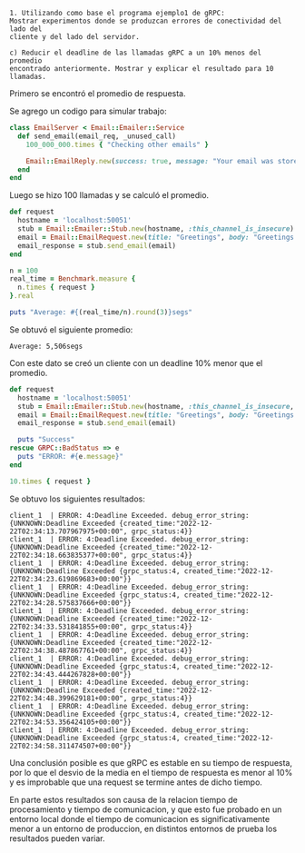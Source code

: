 ```
1. Utilizando como base el programa ejemplo1 de gRPC:
Mostrar experimentos donde se produzcan errores de conectividad del lado del
cliente y del lado del servidor.

c) Reducir el deadline de las llamadas gRPC a un 10% menos del promedio
encontrado anteriormente. Mostrar y explicar el resultado para 10 llamadas.
```

Primero se encontró el promedio de respuesta.

Se agrego un codigo para simular trabajo:
```ruby
class EmailServer < Email::Emailer::Service
  def send_email(email_req, _unused_call)
    100_000_000.times { "Checking other emails" }

    Email::EmailReply.new(success: true, message: "Your email was store successfully")
  end
end
```

Luego se hizo 100 llamadas y se calculó el promedio.
```ruby
def request
  hostname = 'localhost:50051'
  stub = Email::Emailer::Stub.new(hostname, :this_channel_is_insecure)
  email = Email::EmailRequest.new(title: "Greetings", body: "Greetings from WC champion Argentina.")
  email_response = stub.send_email(email)
end

n = 100
real_time = Benchmark.measure {
  n.times { request }
}.real

puts "Average: #{(real_time/n).round(3)}segs"
```

Se obtuvó el siguiente promedio:
``` 
Average: 5,506segs
``` 

Con este dato se creó un cliente con un deadline 10% menor que el promedio.
```ruby
def request
  hostname = 'localhost:50051'
  stub = Email::Emailer::Stub.new(hostname, :this_channel_is_insecure, timeout: 4.955)
  email = Email::EmailRequest.new(title: "Greetings", body: "Greetings from WC champion Argentina.")
  email_response = stub.send_email(email)

  puts "Success"
rescue GRPC::BadStatus => e
  puts "ERROR: #{e.message}"
end

10.times { request }
```

Se obtuvo los siguientes resultados:
```
client_1  | ERROR: 4:Deadline Exceeded. debug_error_string:{UNKNOWN:Deadline Exceeded {created_time:"2022-12-22T02:34:13.707967975+00:00", grpc_status:4}}
client_1  | ERROR: 4:Deadline Exceeded. debug_error_string:{UNKNOWN:Deadline Exceeded {created_time:"2022-12-22T02:34:18.663835377+00:00", grpc_status:4}}
client_1  | ERROR: 4:Deadline Exceeded. debug_error_string:{UNKNOWN:Deadline Exceeded {grpc_status:4, created_time:"2022-12-22T02:34:23.619869683+00:00"}}
client_1  | ERROR: 4:Deadline Exceeded. debug_error_string:{UNKNOWN:Deadline Exceeded {grpc_status:4, created_time:"2022-12-22T02:34:28.575837666+00:00"}}
client_1  | ERROR: 4:Deadline Exceeded. debug_error_string:{UNKNOWN:Deadline Exceeded {created_time:"2022-12-22T02:34:33.531841855+00:00", grpc_status:4}}
client_1  | ERROR: 4:Deadline Exceeded. debug_error_string:{UNKNOWN:Deadline Exceeded {created_time:"2022-12-22T02:34:38.487867761+00:00", grpc_status:4}}
client_1  | ERROR: 4:Deadline Exceeded. debug_error_string:{UNKNOWN:Deadline Exceeded {grpc_status:4, created_time:"2022-12-22T02:34:43.444267828+00:00"}}
client_1  | ERROR: 4:Deadline Exceeded. debug_error_string:{UNKNOWN:Deadline Exceeded {created_time:"2022-12-22T02:34:48.399629181+00:00", grpc_status:4}}
client_1  | ERROR: 4:Deadline Exceeded. debug_error_string:{UNKNOWN:Deadline Exceeded {grpc_status:4, created_time:"2022-12-22T02:34:53.356424105+00:00"}}
client_1  | ERROR: 4:Deadline Exceeded. debug_error_string:{UNKNOWN:Deadline Exceeded {grpc_status:4, created_time:"2022-12-22T02:34:58.311474507+00:00"}}
```

Una conclusión posible  es que gRPC es estable en su tiempo de respuesta, por lo que el desvio de la media en el tiempo de respuesta es menor al 10% y es improbable que una request se termine antes de dicho tiempo.

En parte estos resultados son causa de la relacion tiempo de procesamiento y tiempo de comunicacion, y que esto fue probado en un entorno local donde el tiempo de comunicacion es significativamente menor a un entorno de produccion, en distintos entornos de prueba los resultados pueden variar.